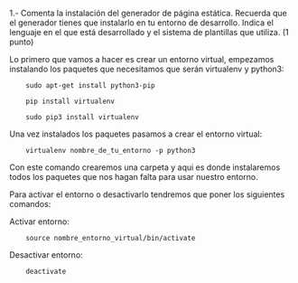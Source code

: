 1.- Comenta la instalación del generador de página estática. Recuerda que el generador tienes que instalarlo en tu entorno de desarrollo. Indica el lenguaje en el que está desarrollado y el sistema de plantillas que utiliza. (1 punto)

Lo primero que vamos a hacer es crear un entorno virtual, empezamos instalando los paquetes que necesitamos que serán virtualenv y python3:

~~~
	sudo apt-get install python3-pip
~~~

~~~
	pip install virtualenv
~~~

~~~
	sudo pip3 install virtualenv
~~~

Una vez instalados los paquetes pasamos a crear el entorno virtual:

~~~
	virtualenv nombre_de_tu_entorno -p python3
~~~

Con este comando crearemos una carpeta y aqui es donde instalaremos todos los paquetes que nos
hagan falta para usar nuestro entorno.

Para activar el entorno o desactivarlo tendremos que poner los siguientes comandos:

Activar entorno: 
~~~
	source nombre_entorno_virtual/bin/activate
~~~

Desactivar entorno: 
~~~
	deactivate
~~~